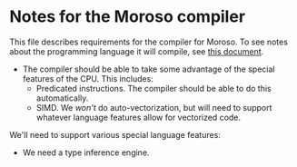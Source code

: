 # Notes for the Moroso compiler #

This file describes requirements for the compiler for Moroso. To see notes about the programming language it will compile, see [this document](language.md).

* The compiler should be able to take some advantage of the special features of the CPU. This includes:
  * Predicated instructions. The compiler should be able to do this automatically.
  * SIMD. We *won't* do auto-vectorization, but will need to support whatever language features allow for vectorized code.

We'll need to support various special language features:
* We need a type inference engine.
